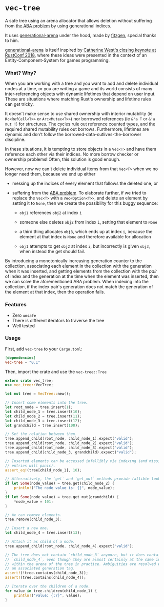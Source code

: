 # `vec-tree`

A safe tree using an arena allocator that allows deletion without suffering from
[the ABA problem](https://en.wikipedia.org/wiki/ABA_problem) by using generational
indices.

It uses [generational-arena](https://github.com/fitzgen/generational-arena) under
the hood, made by [fitzgen](https://github.com/fitzgen), special thanks to him.

[generational-arena](https://github.com/fitzgen/generational-arena) is itself inspired
by [Catherine West's closing keynote at RustConf
2018](http://rustconf.com/program.html#closingkeynote), where these ideas
were presented in the context of an Entity-Component-System for games
programming.

### What? Why?

When you are working with a tree and you want to add and delete individual
nodes at a time, or you are writing a game and its world consists of many
inter-referencing objects with dynamic lifetimes that depend on user
input. These are situations where matching Rust's ownership and lifetime rules
can get tricky.

It doesn't make sense to use shared ownership with interior mutability (ie
`Rc<RefCell<T>>` or `Arc<Mutex<T>>`) nor borrowed references (ie `&'a T` or `&'a
mut T`) for structures. The cycles rule out reference counted types, and the
required shared mutability rules out borrows. Furthermore, lifetimes are dynamic
and don't follow the borrowed-data-outlives-the-borrower discipline.

In these situations, it is tempting to store objects in a `Vec<T>` and have them
reference each other via their indices. No more borrow checker or ownership
problems! Often, this solution is good enough.

However, now we can't delete individual items from that `Vec<T>` when we no
longer need them, because we end up either

* messing up the indices of every element that follows the deleted one, or

* suffering from the [ABA
  problem](https://en.wikipedia.org/wiki/ABA_problem). To elaborate further, if
  we tried to replace the `Vec<T>` with a `Vec<Option<T>>`, and delete an
  element by setting it to `None`, then we create the possibility for this buggy
  sequence:

    * `obj1` references `obj2` at index `i`

    * someone else deletes `obj2` from index `i`, setting that element to `None`

    * a third thing allocates `obj3`, which ends up at index `i`, because the
      element at that index is `None` and therefore available for allocation

    * `obj1` attempts to get `obj2` at index `i`, but incorrectly is given
      `obj3`, when instead the get should fail.

By introducing a monotonically increasing generation counter to the collection,
associating each element in the collection with the generation when it was
inserted, and getting elements from the collection with the *pair* of index and
the generation at the time when the element was inserted, then we can solve the
aforementioned ABA problem. When indexing into the collection, if the index
pair's generation does not match the generation of the element at that index,
then the operation fails.

### Features

* Zero `unsafe`
* There is different iterators to traverse the tree
* Well tested

### Usage

First, add `vec-tree` to your `Cargo.toml`:

```toml
[dependencies]
vec-tree = "0.1"
```

Then, import the crate and use the `vec-tree::Tree`

```rust
extern crate vec_tree;
use vec_tree::VecTree;

let mut tree = VecTree::new();

// Insert some elements into the tree.
let root_node = tree.insert(1);
let child_node_1 = tree.insert(10);
let child_node_2 = tree.insert(11);
let child_node_3 = tree.insert(12);
let grandchild = tree.insert(100);

// Set the relation between them.
tree.append_child(root_node, child_node_1).expect("valid");
tree.append_child(root_node, child_node_2).expect("valid");
tree.append_child(root_node, child_node_3).expect("valid");
tree.append_child(child_node_3, grandchild).expect("valid");

// Inserted elements can be accessed infallibly via indexing (and missing
// entries will panic).
assert_eq!(tree[child_node_1], 10);

// Alternatively, the `get` and `get_mut` methods provide fallible lookup.
if let Some(node_value) = tree.get(child_node_2) {
    println!("The node value is: {}", node_value);
}
if let Some(node_value) = tree.get_mut(grandchild) {
    *node_value = 101;
}

// We can remove elements.
tree.remove(child_node_3);

// Insert a new one.
let child_node_4 = tree.insert(13);

// Attach it as child of a node.
tree.append_child(root_node, child_node_4).expect("valid");

// The tree does not contain `child_node_3` anymore, but it does contain
// `child_node_4`, even though they are almost certainly at the same index
// within the arena of the tree in practice. Ambiguities are resolved with
// an associated generation tag.
assert!(!tree.contains(child_node_3));
assert!(tree.contains(child_node_4));

// Iterate over the children of a node.
for value in tree.children(child_node_1) {
    println!("value: {:?}", value);
}
```
